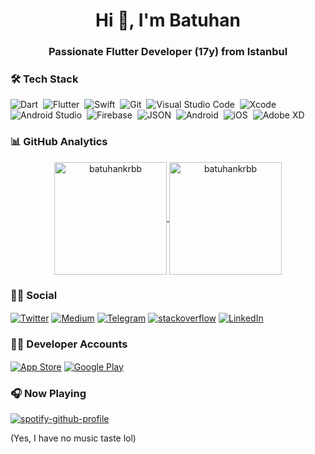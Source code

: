 <h1 align="center">Hi 👋, I'm Batuhan</h1>
<h3 align="center">Passionate Flutter Developer (17y) from Istanbul</h3>


### 🛠 Tech Stack
![Dart](https://img.shields.io/badge/Dart-05122A?style=flat&logo=dart&logoColor=29B6F6)&nbsp;
![Flutter](https://img.shields.io/badge/Flutter-05122A?style=flat&logo=flutter&logoColor=02569B)&nbsp;
![Swift](https://img.shields.io/badge/-Swift-05122A?style=flat&logo=Swift&logoColor=E34F26)&nbsp;
![Git](https://img.shields.io/badge/-Git-05122A?style=flat&logo=git)&nbsp;
![Visual Studio Code](https://img.shields.io/badge/-Visual%20Studio%20Code-05122A?style=flat&logo=visual-studio-code&logoColor=007ACC)&nbsp;
![Xcode](https://img.shields.io/badge/Xcode-007ACC?style=flat-square&logo=Xcode&logoColor=white)&nbsp;
![Android Studio](https://img.shields.io/badge/Android_Studio-3DDC84?style=flat&logo=android-studio&logoColor=white)&nbsp;
![Firebase](https://img.shields.io/badge/firebase-ffca28?style=flat&logo=firebase&logoColor=black)&nbsp;
![JSON](https://img.shields.io/badge/json-5E5C5C?style=flat&logo=json&logoColor=white)&nbsp;
![Android](https://img.shields.io/badge/Android-3DDC84?style=flat&logo=android&logoColor=white)&nbsp;
![iOS](https://img.shields.io/badge/iOS-000000?style=flat&logo=ios&logoColor=white)&nbsp;
![Adobe XD](https://img.shields.io/badge/Adobe%20XD-470137?style=flat&logo=Adobe%20XD&logoColor=#FF61F6)&nbsp;


### 📊 GitHub Analytics

<p align="center">
<a href="https://github.com/batuhankrbb">
  <img height="180em" align="center" src="https://github-readme-stats.vercel.app/api?username=batuhankrbb&show_icons=true&locale=en&theme=algolia&include_all_commits=true&count_private=true" alt="batuhankrbb"/>
  <img height="180em" align="center" src="https://github-readme-stats.vercel.app/api/top-langs?username=batuhankrbb&show_icons=true&locale=en&layout=compact&langs_count=8&theme=algolia" alt="batuhankrbb"/>
</a>
</p>


### 🤝🏻 Social

<p align="left">
<a href="https://twitter.com/batuhankrbb" target="blank"><img align="center" src="https://img.shields.io/badge/Twitter-1DA1F2?style=flat&logo=twitter&logoColor=white" alt="Twitter" /></a>
<a href="https://medium.com/@batuhankrbb" target="blank"><img align="center" src="https://img.shields.io/badge/Medium-12100E?style=flat&logo=medium&logoColor=white" alt="Medium" /></a>
<a href="https://t.me/batuhankrbb" target="blank"><img align="center" src="https://img.shields.io/badge/Telegram-2CA5E0?style=flat&logo=telegram&logoColor=white" alt="Telegram" /></a>
<a href="https://stackoverflow.com/users/12786528/batuhankrbb" target="blank"><img align="center" src="https://img.shields.io/badge/Stack_Overflow-FE7A16?style=flat&logo=stack-overflow&logoColor=white" alt="stackoverflow" /></a>
<a href="https://linkedin.com/in/batuhankrbb" target="blank"><img align="center" src="https://img.shields.io/badge/LinkedIn-0077B5?style=flat&logo=linkedin&logoColor=white" alt="LinkedIn" /></a>
</p>


### 🤝🏻 Developer Accounts

<p align="left">
  <a href="https://apps.apple.com/us/developer/ibrahim-karababa/id1531465126" target="blank"><img align="center" src="https://img.shields.io/badge/App_Store-0D96F6?style=flat&logo=app-store&logoColor=white" alt="App Store" /></a>
  <a href="https://play.google.com/store/apps/developer?id=Boiz" target="blank"><img align="center" src="https://img.shields.io/badge/Google_Play-414141?style=flat&logo=google-play&logoColor=white" alt="Google Play" /></a>
</p>


### 🎧 Now Playing

[![spotify-github-profile](https://spotify-github-profile.vercel.app/api/view?uid=s5av6dkstepujztebnsb2yk47&cover_image=true&theme=natemoo-re)](https://open.spotify.com/user/s5av6dkstepujztebnsb2yk47)
<p align="left">
(Yes, I have no music taste lol)
</p>
